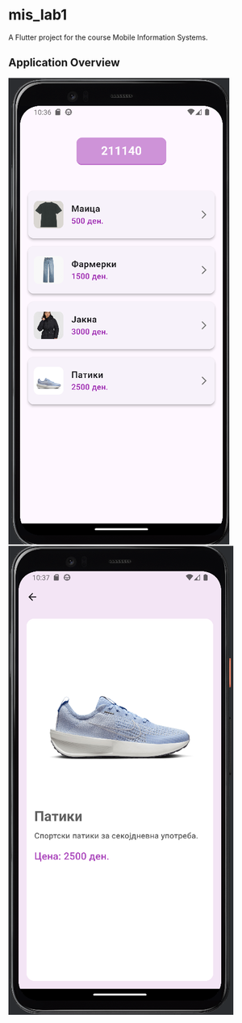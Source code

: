 # mis_lab1

A Flutter project for the course Mobile Information Systems.

## Application Overview

![App Screenshot1](assets/app_overview/screenshot1.png)
![App Screenshot2](assets/app_overview/screenshot2.png)
